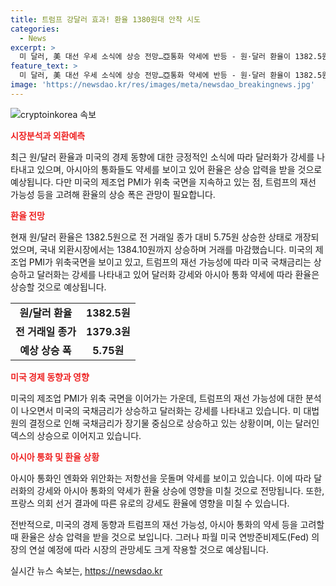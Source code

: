 ```yaml
---
title: 트럼프 강달러 효과! 환율 1380원대 안착 시도
categories:
  - News
excerpt: >
  미 달러, 美 대선 우세 소식에 상승 전망…亞통화 약세에 반등 - 원·달러 환율이 1382.5원에 고시되며 상승 예상. 미국 제조업 PMI 48.5로 위축세, 트럼프 재선 가능성 분석에 국채금리 상승. 달러·엔·위안 저항선 돌파, 환율 상승 전망이 나타남. 美 국채금리 치솟고, 달러 강세. 프랑스 선거 결과에도 영향. 파월 연설에 관망세도 예상.
feature_text: >
  미 달러, 美 대선 우세 소식에 상승 전망…亞통화 약세에 반등 - 원·달러 환율이 1382.5원에 고시되며 상승 예상. 미국 제조업 PMI 48.5로 위축세, 트럼프 재선 가능성 분석에 국채금리 상승. 달러·엔·위안 저항선 돌파, 환율 상승 전망이 나타남. 美 국채금리 치솟고, 달러 강세. 프랑스 선거 결과에도 영향. 파월 연설에 관망세도 예상.
image: 'https://newsdao.kr/res/images/meta/newsdao_breakingnews.jpg'
---
```


<p><img src="https://newsdao.kr/res/images/meta/newsdao_breakingnews.jpg" alt="cryptoinkorea 속보" /></p>

<p><b><span style="color: #ee2323;">시장분석과 외환예측</span></b></p>

<p data-ke-size="size16">최근 원/달러 환율과 미국의 경제 동향에 대한 긍정적인 소식에 따라 달러화가 강세를 나타내고 있으며, 아시아의 통화들도 약세를 보이고 있어 환율은 상승 압력을 받을 것으로 예상됩니다. 다만 미국의 제조업 PMI가 위축 국면을 지속하고 있는 점, 트럼프의 재선 가능성 등을 고려해 환율의 상승 폭은 관망이 필요합니다.</p>

<p><b><span style="color: #ee2323;">환율 전망</span></b></p>

<p data-ke-size="size16">현재 원/달러 환율은 1382.5원으로 전 거래일 종가 대비 5.75원 상승한 상태로 개장되었으며, 국내 외환시장에서는 1384.10원까지 상승하며 거래를 마감했습니다. 미국의 제조업 PMI가 위축국면을 보이고 있고, 트럼프의 재선 가능성에 따라 미국 국채금리는 상승하고 달러화는 강세를 나타내고 있어 달러화 강세와 아시아 통화 약세에 따라 환율은 상승할 것으로 예상됩니다.</p>

<table>
    <tr>
        <td style="text-align: center; height: 17px;"><b>원/달러 환율</b></td>
        <td style="text-align: center; height: 17px;"><b>1382.5원</b></td>
    </tr>
    <tr>
        <td style="text-align: center; height: 17px;"><b>전 거래일 종가</b></td>
        <td style="text-align: center; height: 17px;"><b>1379.3원</b></td>
    </tr>
    <tr>
        <td style="text-align: center; height: 17px;"><b>예상 상승 폭</b></td>
        <td style="text-align: center; height: 17px;"><b>5.75원</b></td>
    </tr>
</table>

<p><b><span style="color: #ee2323;">미국 경제 동향과 영향</span></b></p>

<p data-ke-size="size16">미국의 제조업 PMI가 위축 국면을 이어가는 가운데, 트럼프의 재선 가능성에 대한 분석이 나오면서 미국의 국채금리가 상승하고 달러화는 강세를 나타내고 있습니다. 미 대법원의 결정으로 인해 국채금리가 장기물 중심으로 상승하고 있는 상황이며, 이는 달러인덱스의 상승으로 이어지고 있습니다.</p>

<p><b><span style="color: #ee2323;">아시아 통화 및 환율 상황</span></b></p>

<p data-ke-size="size16">아시아 통화인 엔화와 위안화는 저항선을 웃돌며 약세를 보이고 있습니다. 이에 따라 달러화의 강세와 아시아 통화의 약세가 환율 상승에 영향을 미칠 것으로 전망됩니다. 또한, 프랑스 의회 선거 결과에 따른 유로의 강세도 환율에 영향을 미칠 수 있습니다.</p>

<p data-ke-size="size16">전반적으로, 미국의 경제 동향과 트럼프의 재선 가능성, 아시아 통화의 약세 등을 고려할 때 환율은 상승 압력을 받을 것으로 보입니다. 그러나 파월 미국 연방준비제도(Fed) 의장의 연설 예정에 따라 시장의 관망세도 크게 작용할 것으로 예상됩니다.</p>
실시간 뉴스 속보는, <a href="https://newsdao.kr" rel="dofollow">https://newsdao.kr</a>


